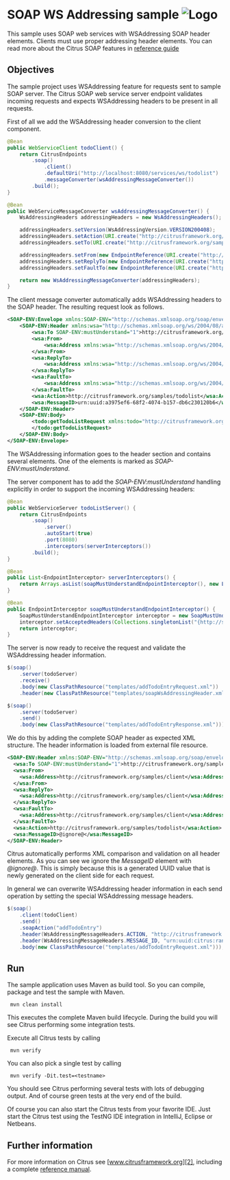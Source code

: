 SOAP WS Addressing sample ![Logo][1]
==============

This sample uses SOAP web services with WSAddressing SOAP header elements. Clients must use proper addressing header elements. 
You can read more about the Citrus SOAP features in [reference guide][4]

Objectives
---------

The sample project uses WSAddressing feature for requests sent to sample SOAP server. The Citrus SOAP web service
server endpoint validates incoming requests and expects WSAddressing headers to be present in all requests.

First of all we add the WSAddressing header conversion to the client component.

```java
@Bean
public WebServiceClient todoClient() {
    return CitrusEndpoints
        .soap()
            .client()
            .defaultUri("http://localhost:8080/services/ws/todolist")
            .messageConverter(wsAddressingMessageConverter())
        .build();
}

@Bean
public WebServiceMessageConverter wsAddressingMessageConverter() {
    WsAddressingHeaders addressingHeaders = new WsAddressingHeaders();

    addressingHeaders.setVersion(WsAddressingVersion.VERSION200408);
    addressingHeaders.setAction(URI.create("http://citrusframework.org/samples/todolist"));
    addressingHeaders.setTo(URI.create("http://citrusframework.org/samples/todolist"));

    addressingHeaders.setFrom(new EndpointReference(URI.create("http://citrusframework.org/samples/client")));
    addressingHeaders.setReplyTo(new EndpointReference(URI.create("http://citrusframework.org/samples/client")));
    addressingHeaders.setFaultTo(new EndpointReference(URI.create("http://citrusframework.org/samples/client/fault")));

    return new WsAddressingMessageConverter(addressingHeaders);
}
```
   
The client message converter automatically adds WSAddressing headers to the SOAP header. The resulting request look as follows.

```xml
<SOAP-ENV:Envelope xmlns:SOAP-ENV="http://schemas.xmlsoap.org/soap/envelope/">
    <SOAP-ENV:Header xmlns:wsa="http://schemas.xmlsoap.org/ws/2004/08/addressing">
        <wsa:To SOAP-ENV:mustUnderstand="1">http://citrusframework.org/samples/todolist</wsa:To>
        <wsa:From>
            <wsa:Address xmlns:wsa="http://schemas.xmlsoap.org/ws/2004/08/addressing">http://citrusframework.org/samples/client</wsa:Address>
        </wsa:From>
        <wsa:ReplyTo>
            <wsa:Address xmlns:wsa="http://schemas.xmlsoap.org/ws/2004/08/addressing">http://citrusframework.org/samples/client</wsa:Address>
        </wsa:ReplyTo>
        <wsa:FaultTo>
            <wsa:Address xmlns:wsa="http://schemas.xmlsoap.org/ws/2004/08/addressing">http://citrusframework.org/samples/client</wsa:Address>
        </wsa:FaultTo>
        <wsa:Action>http://citrusframework.org/samples/todolist</wsa:Action>
        <wsa:MessageID>urn:uuid:a3975ef6-68f2-4074-b157-db6c230120b6</wsa:MessageID>
    </SOAP-ENV:Header>
    <SOAP-ENV:Body>
        <todo:getTodoListRequest xmlns:todo="http://citrusframework.org/samples/todolist">
        </todo:getTodoListRequest>
    </SOAP-ENV:Body>
</SOAP-ENV:Envelope>
```

The WSAddressing information goes to the header section and contains several elements. One of the elements is marked as *SOAP-ENV:mustUnderstand*.

The server component has to add the *SOAP-ENV:mustUnderstand* handling explicitly in order to support the incoming WSAddressing headers:

```java
@Bean
public WebServiceServer todoListServer() {
    return CitrusEndpoints
        .soap()
            .server()
            .autoStart(true)
            .port(8080)
            .interceptors(serverInterceptors())
        .build();
}

@Bean
public List<EndpointInterceptor> serverInterceptors() {
    return Arrays.asList(soapMustUnderstandEndpointInterceptor(), new LoggingEndpointInterceptor());
}

@Bean
public EndpointInterceptor soapMustUnderstandEndpointInterceptor() {
    SoapMustUnderstandEndpointInterceptor interceptor = new SoapMustUnderstandEndpointInterceptor();
    interceptor.setAcceptedHeaders(Collections.singletonList("{http://schemas.xmlsoap.org/ws/2004/08/addressing}To"));
    return interceptor;
}   
```
     
The server is now ready to receive the request and validate the WSAddressing header information. 

```java
$(soap()
    .server(todoServer)
    .receive()
    .body(new ClassPathResource("templates/addTodoEntryRequest.xml"))
    .header(new ClassPathResource("templates/soapWsAddressingHeader.xml")));

$(soap()
    .server(todoServer)
    .send()
    .body(new ClassPathResource("templates/addTodoEntryResponse.xml")));
```
        
We do this by adding the complete SOAP header as expected XML structure. The header information is loaded from external file resource.
         
```xml
<SOAP-ENV:Header xmlns:SOAP-ENV="http://schemas.xmlsoap.org/soap/envelope/" xmlns:wsa="http://schemas.xmlsoap.org/ws/2004/08/addressing">
  <wsa:To SOAP-ENV:mustUnderstand="1">http://citrusframework.org/samples/todolist</wsa:To>
  <wsa:From>
    <wsa:Address>http://citrusframework.org/samples/client</wsa:Address>
  </wsa:From>
  <wsa:ReplyTo>
    <wsa:Address>http://citrusframework.org/samples/client</wsa:Address>
  </wsa:ReplyTo>
  <wsa:FaultTo>
    <wsa:Address>http://citrusframework.org/samples/client</wsa:Address>
  </wsa:FaultTo>
  <wsa:Action>http://citrusframework.org/samples/todolist</wsa:Action>
  <wsa:MessageID>@ignore@</wsa:MessageID>
</SOAP-ENV:Header>     
```

Citrus automatically performs XML comparison and validation on all header elements. As you can see we ignore the *MessageID* element with *@ignore@*. This is 
simply because this is a generated UUID value that is newly generated on the client side for each request.

In general we can overwrite WSAddressing header information in each send operation by setting the special WSAddressing message headers.

```java
$(soap()
    .client(todoClient)
    .send()
    .soapAction("addTodoEntry")
    .header(WsAddressingMessageHeaders.ACTION, "http://citrusframework.org/samples/todolist/addTodoEntry")
    .header(WsAddressingMessageHeaders.MESSAGE_ID, "urn:uuid:citrus:randomUUID()")
    .body(new ClassPathResource("templates/addTodoEntryRequest.xml")));
```
        
Run
---------

The sample application uses Maven as build tool. So you can compile, package and test the
sample with Maven.
 
     mvn clean install
    
This executes the complete Maven build lifecycle. During the build you will see Citrus performing some integration tests.

Execute all Citrus tests by calling

     mvn verify

You can also pick a single test by calling

     mvn verify -Dit.test=<testname>

You should see Citrus performing several tests with lots of debugging output. 
And of course green tests at the very end of the build.

Of course you can also start the Citrus tests from your favorite IDE.
Just start the Citrus test using the TestNG IDE integration in IntelliJ, Eclipse or Netbeans.

Further information
---------

For more information on Citrus see [www.citrusframework.org][2], including
a complete [reference manual][3].

 [1]: https://citrusframework.org/img/brand-logo.png "Citrus"
 [2]: https://citrusframework.org
 [3]: https://citrusframework.org/reference/html/
 [4]: https://citrusframework.org/reference/html#soap
